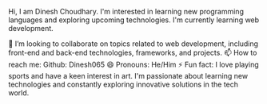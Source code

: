 Hi, I am Dinesh Choudhary.
I'm interested in learning new programming languages and exploring upcoming technologies.
I'm currently learning web development.

💞️ I’m looking to collaborate on topics related to web development, including front-end and back-end technologies, frameworks, and projects.
📫 How to reach me: Github: Dinesh065
😄 Pronouns: He/Him
⚡ Fun fact: I love playing sports and have a keen interest in art. I'm passionate about learning new technologies and constantly exploring innovative solutions in the tech world.

<!---
Dinesh065/Dinesh065 is a ✨ special ✨ repository because its `README.md` (this file) appears on your GitHub profile.
You can click the Preview link to take a look at your changes.
--->
